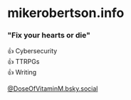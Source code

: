 # mikerobertson.info
### "Fix your hearts or die"

:+1: Cybersecurity  
:+1: TTRPGs  
:+1: Writing  

[@DoseOfVitaminM.bsky.social](https://bsky.app/profile/doseofvitaminm.bsky.social)
